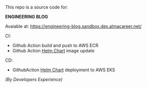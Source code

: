 This repo is a source code for:

**ENGINEERING BLOG**

Avaiable at: https://engineering-blog.sandbox.dex.almacareer.net/

CI:
- Github Action build and push to AWS ECR
- Github Action [Helm Chart](https://github.com/almacareer/engineering-blog--k8s) image update

CD:
- GithubAction [Helm Chart](https://github.com/almacareer/engineering-blog--k8s) deployment to AWS EKS

*(By Developers Experience)*